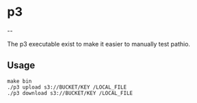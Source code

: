 # p3
--

The p3 executable exist to make it easier to manually test pathio.

## Usage

```
make bin
./p3 upload s3://BUCKET/KEY /LOCAL_FILE
./p3 download s3://BUCKET/KEY /LOCAL_FILE
```

